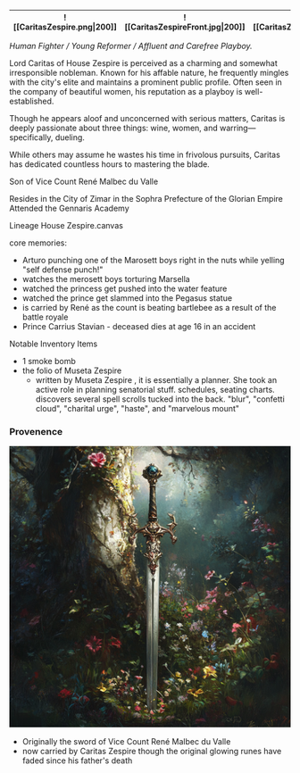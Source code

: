 

| ![[CaritasZespire.png\|200]] | ![[CaritasZespireFront.jpg\|200]] | ![[CaritasZespireSide.png\|200]] |
| ---------------------------- | :-------------------------------: | :------------------------------: |

 _Human Fighter / Young Reformer / Affluent and Carefree Playboy._ 
 
 Lord Caritas of House Zespire is perceived as a charming and somewhat irresponsible nobleman. Known for his affable nature, he frequently mingles with the city's elite and maintains a prominent public profile. Often seen in the company of beautiful women, his reputation as a playboy is well-established. 
 
 Though he appears aloof and unconcerned with serious matters, Caritas is deeply passionate about three things: wine, women, and warring—specifically, dueling. 
 
 While others may assume he wastes his time in frivolous pursuits, Caritas has dedicated countless hours to mastering the blade. 
 

Son of Vice Count René Malbec du Valle 

Resides in the City of Zimar in the Sophra Prefecture of the Glorian Empire
Attended the Gennaris Academy

Lineage House Zespire.canvas

core memories:
- Arturo punching one of the Marosett boys right in the nuts while yelling "self defense punch!"
- watches the merosett boys torturing Marsella
- watched the princess get pushed into the water feature
- watched the prince get slammed into the Pegasus statue
- is carried by René as the count is beating bartlebee as a result of the battle royale
- Prince Carrius Stavian - deceased dies at age 16 in an accident

Notable Inventory Items
- 1 smoke bomb
- the folio of Museta Zespire
	- written by Museta Zespire , it is essentially a planner.  She took an active role in planning senatorial stuff.  schedules, seating charts.  discovers several spell scrolls tucked into the back.  "blur", "confetti cloud", "charital urge", "haste", and "marvelous mount"


### Provenence
![](../assets/b73ba0c6d5ccb0a9df229bb17def959c.png)
- Originally the sword of Vice Count René Malbec du Valle
- now carried by Caritas Zespire though the original glowing runes have faded since his father's death